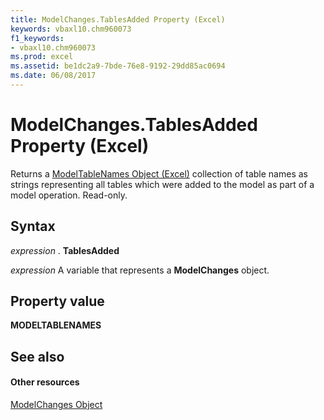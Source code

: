 ```yaml
---
title: ModelChanges.TablesAdded Property (Excel)
keywords: vbaxl10.chm960073
f1_keywords:
- vbaxl10.chm960073
ms.prod: excel
ms.assetid: be1dc2a9-7bde-76e8-9192-29dd85ac0694
ms.date: 06/08/2017
---
```



# ModelChanges.TablesAdded Property (Excel)

Returns a [ModelTableNames Object (Excel)](modeltablenames-object-excel.md) collection of table names as strings representing all tables which were added to the model as part of a model operation. Read-only.


## Syntax

 _expression_ . **TablesAdded**

 _expression_ A variable that represents a **ModelChanges** object.


## Property value

 **MODELTABLENAMES**


## See also


#### Other resources



[ModelChanges Object](Excel.modelchanges.md)

